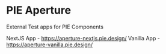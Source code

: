 # PIE Aperture

External Test apps for PIE Components

NextJS App - https://aperture-nextjs.pie.design/
Vanilla App - https://aperture-vanilla.pie.design/
